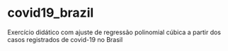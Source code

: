 # covid19_brazil
Exercício didático com ajuste de regressão polinomial cúbica a partir dos casos registrados de covid-19 no Brasil
